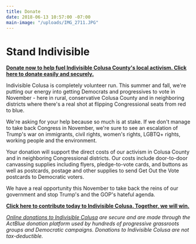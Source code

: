 ```yaml
---
title: Donate
date: 2018-06-13 10:57:00 -07:00
main-image: "/uploads/IMG_2711.JPG"
---
```


# Stand Indivisible

[**Donate now to help fuel Indivisible Colusa County's local activism. Click here to donate easily and securely.**](https://secure.actblue.com/donate/indivisiblecol413728470#)

Indivisible Colusa is completely volunteer run. This summer and fall, we're putting our energy into getting Democrats and progressives to vote in November - here in rural, conservative Colusa County and in neighboring districts where there's a real shot at flipping Congressional seats from red to blue.

We're asking for your help because so much is at stake. If we don't manage to take back Congress in November, we're sure to see an escalation of Trump's war on immigrants, civil rights, women's rights, LGBTQ+ rights, working people and the environment.

Your donation will support the direct costs of our activism in Colusa County and in neighboring Congressional districts. Our costs include door-to-door canvassing supplies including flyers, pledge-to-vote cards, and buttons as well as postcards, postage and other supplies to send Get Out the Vote postcards to Democratic voters.

We have a real opportunity this November to take back the reins of our government and stop Trump's and the GOP's hateful agenda. 

[**Click here to contribute today to Indivisible Colusa. Together, we will win.**](https://secure.actblue.com/donate/indivisiblecol413728470#)

*[Online donations to Indivisible Colusa](https://secure.actblue.com/donate/indivisiblecol413728470#) are secure and are made through the ActBlue donation platform used by hundreds of progressive grassroots groups and Democratic campaigns. Donations to Indivisible Colusa are not tax-deductible.*